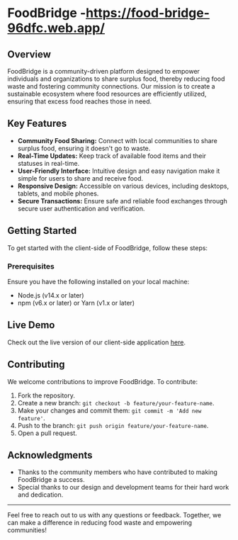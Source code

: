 # FoodBridge -https://food-bridge-96dfc.web.app/

## Overview

FoodBridge is a community-driven platform designed to empower individuals and organizations to share surplus food, thereby reducing food waste and fostering community connections. Our mission is to create a sustainable ecosystem where food resources are efficiently utilized, ensuring that excess food reaches those in need.

## Key Features

- **Community Food Sharing:** Connect with local communities to share surplus food, ensuring it doesn't go to waste.
- **Real-Time Updates:** Keep track of available food items and their statuses in real-time.
- **User-Friendly Interface:** Intuitive design and easy navigation make it simple for users to share and receive food.
- **Responsive Design:** Accessible on various devices, including desktops, tablets, and mobile phones.
- **Secure Transactions:** Ensure safe and reliable food exchanges through secure user authentication and verification.

## Getting Started

To get started with the client-side of FoodBridge, follow these steps:

### Prerequisites

Ensure you have the following installed on your local machine:

- Node.js (v14.x or later)
- npm (v6.x or later) or Yarn (v1.x or later)

## Live Demo

Check out the live version of our client-side application [here](https://food-bridge-96dfc.web.app/).

## Contributing

We welcome contributions to improve FoodBridge. To contribute:

1. Fork the repository.
2. Create a new branch: `git checkout -b feature/your-feature-name`.
3. Make your changes and commit them: `git commit -m 'Add new feature'`.
4. Push to the branch: `git push origin feature/your-feature-name`.
5. Open a pull request.

## Acknowledgments

- Thanks to the community members who have contributed to making FoodBridge a success.
- Special thanks to our design and development teams for their hard work and dedication.

---

Feel free to reach out to us with any questions or feedback. Together, we can make a difference in reducing food waste and empowering communities!
